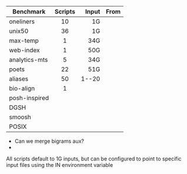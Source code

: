 
| Benchmark     | Scripts       | Input |From  |
| ------------- |:-------------:| -----:|-----:|
| oneliners     | 10            | 1G    |      |
| unix50        | 36            | 1G    |      |
| max-temp      | 1             | 34G   |      |
| web-index     | 1             | 50G   |      |
| analytics-mts | 5             | 34G   |      |
| poets         | 22            | 51G   |      |
| aliases       | 50            | 1--20 |      |
| bio-align     | 1             |       |      |
| posh-inspired |               |       |      |
| DGSH          |               |       |      |
| smoosh        |               |       |      |
| POSIX         |               |       |      |

* Can we merge bigrams aux?
* 
All scripts default to 1G inputs, but can be configured to point to specific input files using the IN environment variable

